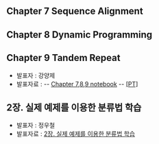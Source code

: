 ##  Chapter 7 Sequence Alignment
##  Chapter 8 Dynamic Programming
##  Chapter 9 Tandem Repeat
- 발표자 : 강양제
- 발표자료 :
-- [Chapter 7,8,9 notebook](http://nbviewer.ipython.org/github/biopy/biopy.github.io/blob/master/notebook/Part3/Week3/bio07_08_09/BS.ipynb)
-- [[PT]](https://docs.google.com/file/d/0BwPm7Z5UluVfbnE3Y3QwY3lEMDg/edit)

## 2장. 실제 예제를 이용한 분류법 학습
- 발표자 : 정우철
- 발표자료 :   [2장. 실제 예제를 이용한 분류법 학습](http://nbviewer.ipython.org/github/biopy/biopy.github.io/blob/master/notebook/Part3/Week3/Machine2/Chapter2Classification.ipynb)



